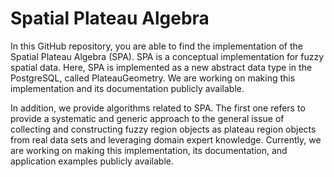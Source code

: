 # Spatial Plateau Algebra

In this GitHub repository, you are able to find the implementation of the Spatial Plateau Algebra (SPA). SPA is a conceptual implementation for fuzzy spatial data. Here, SPA is implemented as a new abstract data type in the PostgreSQL, called PlateauGeometry. We are working on making this implementation and its documentation publicly available.

In addition, we provide algorithms related to SPA. The first one refers to provide a systematic and generic approach to the general issue of collecting and constructing fuzzy region objects as plateau region objects from real data sets and leveraging domain expert knowledge. Currently, we are working on making this implementation, its documentation, and application examples publicly available.
